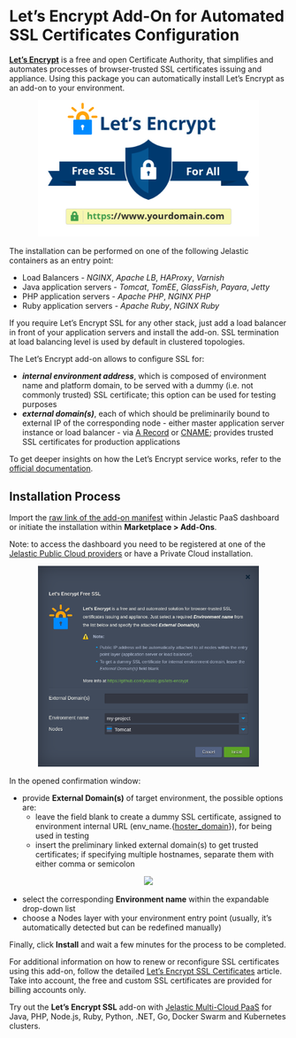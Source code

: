 # Let’s Encrypt Add-On for Automated SSL Certificates Configuration

**[Let’s Encrypt](https://letsencrypt.org/)** is a free and open Certificate Authority, that simplifies and automates processes of browser-trusted SSL certificates issuing and appliance. Using this package you can automatically install Let’s Encrypt as an add-on to your environment.

<p align="center"> 
<img src="https://github.com/jelastic-jps/lets-encrypt/blob/master/images/letsencrypt-jelastic-ssl.png" width="400">
</p>

The installation can be performed on one of the following Jelastic containers as an entry point:
* Load Balancers - _NGINX_, _Apache LB_, _HAProxy_, _Varnish_
* Java application servers - _Tomcat_, _TomEE_, _GlassFish_, _Payara_, _Jetty_
* PHP application servers - _Apache PHP_, _NGINX PHP_
* Ruby application servers - _Apache Ruby_, _NGINX Ruby_

If you require Let’s Encrypt SSL for any other stack, just add a load balancer in front of your application servers and install the add-on. SSL termination at load balancing level is used by default in clustered topologies.

The Let’s Encrypt add-on allows to configure SSL for:
* **_internal environment address_**, which is composed of environment name and platform domain, to be served with a dummy (i.e. not commonly trusted) SSL certificate; this option can be used for testing purposes
* **_external domain(s)_**, each of which should be preliminarily bound to external IP of the corresponding node - either master application server instance or load balancer - via [A Record](https://docs.jelastic.com/a-records-domain-names) or [CNAME](https://docs.jelastic.com/custom-domain-via-cname); provides trusted SSL certificates for production applications

To get deeper insights on how the Let’s Encrypt service works, refer to the [official documentation](https://letsencrypt.org/how-it-works/).

## Installation Process

Import the [raw link of the add-on manifest](https://raw.githubusercontent.com/jelastic-jps/lets-encrypt/master/manifest.jps) within Jelastic PaaS dashboard or initiate the installation within **Marketplace > Add-Ons**.

Note: to access the dashboard you need to be registered at one of the [Jelastic Public Cloud providers](https://jelastic.com/install-application/?manifest=https://raw.githubusercontent.com/jelastic-jps/magento-cluster/master/manifest.jps&keys=app.jelastic.eapps.com;app.cloud.hostnet.nl;app.jelastichosting.nl;app.appengine.flow.ch;app.jelasticlw.com.br;app.mircloud.host;app.jcs.opusinteractive.io;app.paas.quarinet.eu) or have a Private Cloud installation.

<p align="center"> 
<img src="https://github.com/jelastic-jps/lets-encrypt/blob/master/images/install-letsencrypt-ssl.png" width="400">
</p>

In the opened confirmation window:
* provide **External Domain(s)** of target environment, the possible options are:
  * leave the field blank to create a dummy SSL certificate, assigned to environment internal URL (env_name.{[hoster_domain](https://docs.jelastic.com/jelastic-hoster-info)}), for being used in testing
  * insert the preliminary linked external domain(s) to get trusted certificates; if specifying multiple hostnames, separate them with either comma or semicolon
<p align="center">
<img src="https://github.com/jelastic-jps/lets-encrypt/blob/master/images/separate-domains.png" width="400">
</p>

* select the corresponding **Environment name** within the expandable drop-down list 
* choose a Nodes layer with your environment entry point (usually, it’s automatically detected but can be redefined manually)

Finally, click **Install** and wait a few minutes for the process to be completed.

For additional information on how to renew or reconfigure SSL certificates using this add-on, follow the detailed [Let’s Encrypt SSL Certificates](https://jelastic.com/blog/free-ssl-certificates-with-lets-encrypt/) article.
Take into account, the free and custom SSL certificates are provided for billing accounts only.

Try out the **Let’s Encrypt SSL** add-on with [Jelastic Multi-Cloud PaaS](https://jelastic.com/) for Java, PHP, Node.js, Ruby, Python, .NET, Go, Docker Swarm and Kubernetes clusters.
